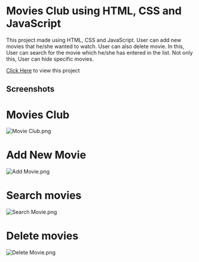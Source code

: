 # Movies Club using HTML, CSS and JavaScript

This project made using HTML, CSS and JavaScript. User can add new movies that he/she wanted to watch. User can also delete movie. In this, User can search for the movie which he/she has entered in the list. Not only this, User can hide specific movies.

[Click Here](https://live-websites.000webhostapp.com/Movie%20Clubs/index.html) to view this project

## Screenshots

# Movies Club
![Movie Club.png](https://live-websites.000webhostapp.com/Movie%20Clubs/Screenshots/Movie%20Club.png)

# Add New Movie
![Add Movie.png](https://live-websites.000webhostapp.com/Movie%20Clubs/Screenshots/Add%20Movie.png)

# Search movies
![Search Movie.png](https://live-websites.000webhostapp.com/Movie%20Clubs/Screenshots/Search%20Movie.png)

# Delete movies
![Delete Movie.png](https://live-websites.000webhostapp.com/Movie%20Clubs/Screenshots/Delete%20Movie.png)
